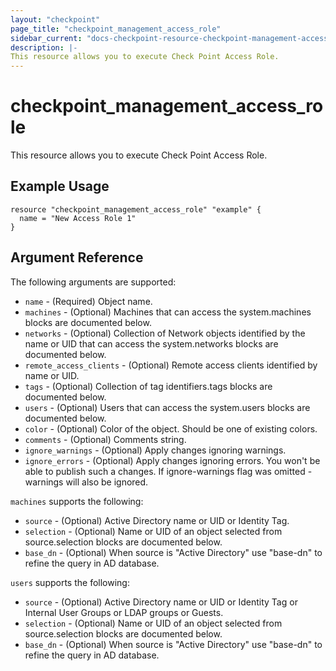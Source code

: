 ```yaml
---
layout: "checkpoint"
page_title: "checkpoint_management_access_role"
sidebar_current: "docs-checkpoint-resource-checkpoint-management-access-role"
description: |-
This resource allows you to execute Check Point Access Role.
---
```


# checkpoint_management_access_role

This resource allows you to execute Check Point Access Role.

## Example Usage


```hcl
resource "checkpoint_management_access_role" "example" {
  name = "New Access Role 1"
}
```

## Argument Reference

The following arguments are supported:

* `name` - (Required) Object name. 
* `machines` - (Optional) Machines that can access the system.machines blocks are documented below.
* `networks` - (Optional) Collection of Network objects identified by the name or UID that can access the system.networks blocks are documented below.
* `remote_access_clients` - (Optional) Remote access clients identified by name or UID. 
* `tags` - (Optional) Collection of tag identifiers.tags blocks are documented below.
* `users` - (Optional) Users that can access the system.users blocks are documented below.
* `color` - (Optional) Color of the object. Should be one of existing colors. 
* `comments` - (Optional) Comments string. 
* `ignore_warnings` - (Optional) Apply changes ignoring warnings. 
* `ignore_errors` - (Optional) Apply changes ignoring errors. You won't be able to publish such a changes. If ignore-warnings flag was omitted - warnings will also be ignored. 


`machines` supports the following:

* `source` - (Optional) Active Directory name or UID or Identity Tag. 
* `selection` - (Optional) Name or UID of an object selected from source.selection blocks are documented below.
* `base_dn` - (Optional) When source is "Active Directory" use "base-dn" to refine the query in AD database. 


`users` supports the following:

* `source` - (Optional) Active Directory name or UID or Identity Tag  or Internal User Groups or LDAP groups or Guests. 
* `selection` - (Optional) Name or UID of an object selected from source.selection blocks are documented below.
* `base_dn` - (Optional) When source is "Active Directory" use "base-dn" to refine the query in AD database. 
